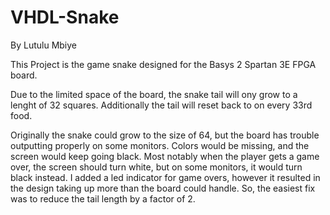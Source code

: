 # VHDL-Snake
By Lutulu Mbiye

This Project is the game snake designed for the Basys 2 Spartan 3E FPGA board.

Due to the limited space of the board, the snake tail will ony grow to a lenght of 32 squares. Additionally the tail will reset back to on every 33rd food.

Originally the snake could grow to the size of 64, but the board has trouble outputting properly on some monitors. Colors would be missing, and the screen would keep going black. Most notably when the player gets a game over, the screen should turn white, but on some monitors, it would turn black instead. I added a led indicator for game overs, however it resulted in the design taking up more than the board could handle. So, the easiest fix was to reduce the tail length by a factor of 2.
